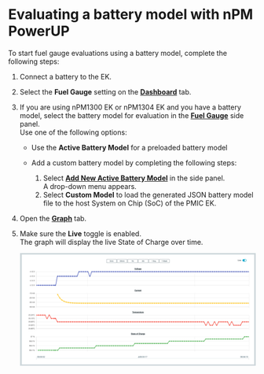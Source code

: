 # Evaluating a battery model with nPM PowerUP

To start fuel gauge evaluations using a battery model, complete the following steps:

1. Connect a battery to the EK.
1. Select the **Fuel Gauge** setting on the [**Dashboard**](./overview.md#dashboard-tab) tab.
1. If you are using nPM1300 EK or nPM1304 EK and you have a battery model, select the battery model for evaluation in the [**Fuel Gauge**](./overview.md#npm1300-and-nPM1304-fuel-gauge) side panel.<br/>
   Use one of the following options:

    * Use the **Active Battery Model** for a preloaded battery model
    * Add a custom battery model by completing the following steps:

        1. Select [**Add New Active Battery Model**](./overview.md#npm1300-and-nPM1304-fuel-gauge) in the side panel.</br>
          A drop-down menu appears.
        1. Select **Custom Model** to load the generated JSON battery model file to the host System on Chip (SoC) of the PMIC EK.

1. Open the [**Graph**](./overview.md#graph-tab) tab.
1. Make sure the **Live** toggle is enabled.</br>
   The graph will display the live State of Charge over time.

    ![nPM PowerUP graph during real time evaluation](./screenshots/battery_evaluation.png "nPM PowerUP graph during real time evaluation")
